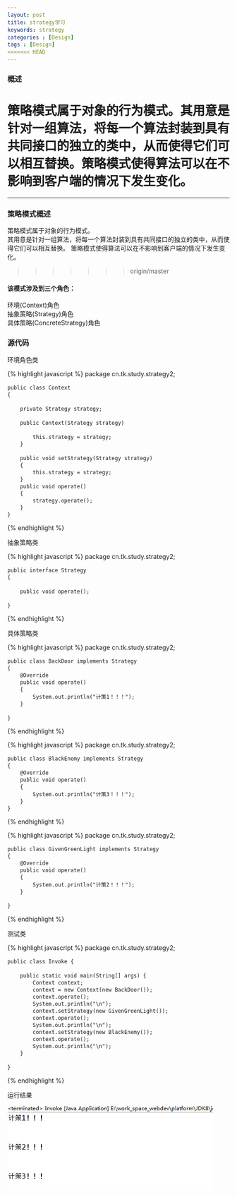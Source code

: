 ```yaml
---
layout: post
title: strategy学习
keywords: strategy
categories : [Design]
tags : [Design]
<<<<<<< HEAD
---
```

### 概述
策略模式属于对象的行为模式。其用意是针对一组算法，将每一个算法封装到具有共同接口的独立的类中，从而使得它们可以相互替换。策略模式使得算法可以在不影响到客户端的情况下发生变化。
=======
---
### 策略模式概述  
策略模式属于对象的行为模式。  
其用意是针对一组算法，将每一个算法封装到具有共同接口的独立的类中，从而使得它们可以相互替换。   策略模式使得算法可以在不影响到客户端的情况下发生变化。
>>>>>>> origin/master

#### 该模式涉及到三个角色：  

环境(Context)角色  
抽象策略(Strategy)角色  
具体策略(ConcreteStrategy)角色

### 源代码

环境角色类

{% highlight javascript %}
    package cn.tk.study.strategy2;

	public class Context 
	{
		
		private Strategy strategy;
		
		public Context(Strategy strategy) 

			this.strategy = strategy;
		}
		
		public void setStrategy(Strategy strategy) 
		{
			this.strategy = strategy;
		}
		public void operate()
		{
			strategy.operate();
		}
	}

{% endhighlight %}

抽象策略类

{% highlight javascript %}
	package cn.tk.study.strategy2;
	
	public interface Strategy 
	{
		
		public void operate();
	
	}
{% endhighlight %}

具体策略类

{% highlight javascript %}
    package cn.tk.study.strategy2;

	public class BackDoor implements Strategy 
	{
		@Override
		public void operate() 
		{
			System.out.println("计策1！！！");
		}
	
	}
{% endhighlight %}

{% highlight javascript %}
    package cn.tk.study.strategy2;

	public class BlackEnemy implements Strategy 
	{
		@Override
		public void operate() 
		{
			System.out.println("计策3！！！");
		}
	}
{% endhighlight %}

{% highlight javascript %}
    package cn.tk.study.strategy2;

	public class GivenGreenLight implements Strategy 
	{
		@Override
		public void operate() 
		{
			System.out.println("计策2！！！");
		}
	
	}
{% endhighlight %}

测试类

{% highlight javascript %}
    package cn.tk.study.strategy2;

	public class Invoke {
	
		public static void main(String[] args) {
			Context context;
			context = new Context(new BackDoor());
			context.operate();
			System.out.println("\n");  
			context.setStrategy(new GivenGreenLight());
			context.operate();
			System.out.println("\n");  
			context.setStrategy(new BlackEnemy());
			context.operate();
			System.out.println("\n");  
		}
	
	}
{% endhighlight %}

运行结果

![picture](/images/designpattern/strategyrunreaults.png)

